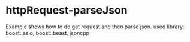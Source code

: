 # httpRequest-parseJson
Example shows how to do get request and then parse json.
used library: boost::asio, boost::beast, jsoncpp
